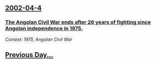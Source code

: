 ## [2002-04-4](/news/2002/04/4/index.md)

### [ The Angolan Civil War ends after 26 years of fighting since Angolan independence in 1975.](/news/2002/04/4/the-angolan-civil-war-ends-after-26-years-of-fighting-since-angolan-independence-in-1975.md)
_Context: 1975, Angolan Civil War_

## [Previous Day...](/news/2002/04/3/index.md)

